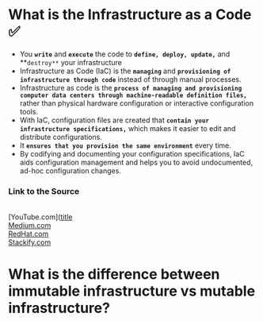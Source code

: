 # What is the Infrastructure as a Code ✅
 * You **`write`** and **`execute`** the code to **`define, deploy, update,`** and **`destroy**` your infrastructure
 * Infrastructure as Code (IaC) is the **`managing`** and **`provisioning of infrastructure through code`** instead of through manual processes.
 *  Infrastructure as code is the **`process of managing and provisioning computer data centers through machine-readable definition files,`** rather than physical hardware configuration or interactive configuration tools.
 * With IaC, configuration files are created that **`contain your infrastructure specifications,`** which makes it easier to edit and distribute configurations.
 * It **`ensures that you provision the same environment`** every time.
 * By codifying and documenting your configuration specifications, IaC aids configuration management and helps you to avoid undocumented, ad-hoc configuration changes.
 
 ### Link to the Source
 <br> [YouTube.com]([title](https://www.example.com)
 <br> [Medium.com](https://www.example.com)
 <br> [RedHat.com](https://www.redhat.com/en/topics/automation/)
 <br> [Stackify.com](https://stackify.com/what-is-infrastructure-as-code-how-it-works-best-practices-tutorials/)


# What is the difference between immutable infrastructure vs mutable infrastructure?
